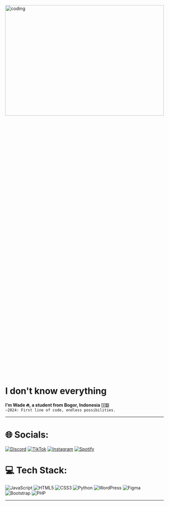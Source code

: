 


<img align="center" alt="coding" width="100%" height="30%" src="https://i.pinimg.com/originals/3c/e5/f5/3ce5f5640d7c62d7ba36f738ae9e7759.gif">

# I don't know everything
**I’m Wade 🔥, a student from Bogor, Indonesia 🇮🇩**  
`~2024: First line of code, endless possibilities.`

---


# 🌐 Socials:
[![Discord](https://img.shields.io/badge/Discord-%237289DA.svg?logo=discord&logoColor=white)](https://discord.gg/https://discordapp.com/users/896225983395418142) [![TikTok](https://img.shields.io/badge/TikTok-%23000000.svg?logo=TikTok&logoColor=white)](https://www.tiktok.com/@mastersoid) [![Instagram](https://img.shields.io/badge/Instagram-%23E4405F.svg?logo=Instagram&logoColor=white)](https://www.instagram.com/wadeteloss/) [![Spotify](https://img.shields.io/badge/Spotify-1DB954?logo=spotify&logoColor=white)](https://open.spotify.com/user/t1znpik2mqzed6whw7wroiqkw) 



# 💻 Tech Stack:
![JavaScript](https://img.shields.io/badge/javascript-%23323330.svg?style=for-the-badge&logo=javascript&logoColor=%23F7DF1E) ![HTML5](https://img.shields.io/badge/html5-%23E34F26.svg?style=for-the-badge&logo=html5&logoColor=white) ![CSS3](https://img.shields.io/badge/css3-%231572B6.svg?style=for-the-badge&logo=css3&logoColor=white) ![Python](https://img.shields.io/badge/python-3670A0?style=for-the-badge&logo=python&logoColor=ffdd54) ![WordPress](https://img.shields.io/badge/WordPress-%23117AC9.svg?style=for-the-badge&logo=WordPress&logoColor=white) ![Figma](https://img.shields.io/badge/figma-%23F24E1E.svg?style=for-the-badge&logo=figma&logoColor=white) ![Bootstrap](https://img.shields.io/badge/bootstrap-%238511FA.svg?style=for-the-badge&logo=bootstrap&logoColor=white) ![PHP](https://img.shields.io/badge/php-%23777BB4.svg?style=flat&logo=php&logoColor=white)





---

